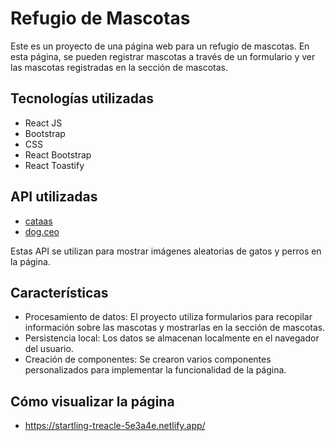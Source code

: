 # Refugio de Mascotas

Este es un proyecto de una página web para un refugio de mascotas. En esta página, se pueden registrar mascotas a través de un formulario y ver las mascotas registradas en la sección de mascotas.

## Tecnologías utilizadas

- React JS
- Bootstrap
- CSS
- React Bootstrap
- React Toastify

## API utilizadas

- [cataas](https://cataas.com/)
- [dog.ceo](https://dog.ceo/)

Estas API se utilizan para mostrar imágenes aleatorias de gatos y perros en la página.

## Características

- Procesamiento de datos: El proyecto utiliza formularios para recopilar información sobre las mascotas y mostrarlas en la sección de mascotas.
- Persistencia local: Los datos se almacenan localmente en el navegador del usuario.
- Creación de componentes: Se crearon varios componentes personalizados para implementar la funcionalidad de la página.

## Cómo visualizar la página

- https://startling-treacle-5e3a4e.netlify.app/

